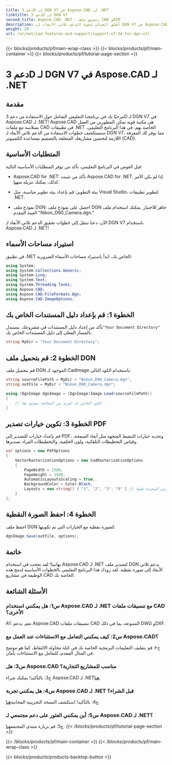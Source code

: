```yaml
---
title: دعم 3D لـ DGN V7 في Aspose.CAD لـ .NET
linktitle: دعم 3D لـ DGN V7
second_title: Aspose.CAD .NET - تنسيق ملف CAD وBIM
description: أطلق العنان لقوة الدعم ثلاثي الأبعاد لـ DGN V7 في Aspose.CAD لـ .NET. اتبع البرنامج التعليمي خطوة بخطوة.
weight: 20
url: /ar/net/cad-features-and-support/support-of-3d-for-dgn-v7/
---
```


{{< blocks/products/pf/main-wrap-class >}}
{{< blocks/products/pf/main-container >}}
{{< blocks/products/pf/tutorial-page-section >}}

# دعم 3D لـ DGN V7 في Aspose.CAD لـ .NET

## مقدمة

مرحبًا بك في برنامجنا التعليمي الشامل حول الاستفادة من دعم 3D لـ DGN V7 في Aspose.CAD لـ .NET! Aspose.CAD هي مكتبة قوية تمكن المطورين من العمل بسلاسة مع ملفات CAD في تطبيقات .NET الخاصة بهم. في هذا البرنامج التعليمي، سنستكشف خطوات الاستفادة من الدعم ثلاثي الأبعاد لـ DGN V7، مما يوفر لك المعرفة اللازمة لتحسين مشاريعك المتعلقة بالتصميم بمساعدة الكمبيوتر (CAD).

## المتطلبات الأساسية

قبل الغوص في البرنامج التعليمي، تأكد من توفر المتطلبات الأساسية التالية:

-  Aspose.CAD for .NET: تأكد من تثبيت Aspose.CAD for .NET. إذا لم يكن الأمر كذلك، يمكنك تنزيله من[هنا](https://releases.aspose.com/cad/net/).

- بيئة التطوير: قم بإعداد بيئة تطوير مناسبة، مثل Visual Studio، لتطوير تطبيقات .NET.

- نموذج ملف DGN: احصل على نموذج ملف DGN جاهز للاختبار. يمكنك استخدام ملف العينة المقدم "Nikon_D90_Camera.dgn."

الآن، دعنا ننتقل إلى خطوات تحقيق الدعم ثلاثي الأبعاد لـ DGN V7 باستخدام Aspose.CAD لـ .NET!

## استيراد مساحات الأسماء

في تطبيق .NET الخاص بك، ابدأ باستيراد مساحات الأسماء الضرورية:

```csharp
using System;
using System.Collections.Generic;
using System.Linq;
using System.Text;
using System.Threading.Tasks;
using Aspose.CAD;
using Aspose.CAD.FileFormats.Dgn;
using Aspose.CAD.ImageOptions;
```

## الخطوة 1: قم بإعداد دليل المستندات الخاص بك

 تأكد من إعداد دليل المستندات في مشروعك. يستبدل`"Your Document Directory"` بالمسار الفعلي إلى دليل المستندات الخاص بك.

```csharp
string MyDir = "Your Document Directory";
```

## الخطوة 2: قم بتحميل ملف DGN

قم بتحميل ملف DGN الموجود كـ CadImage باستخدام الكود التالي:

```csharp
string sourceFilePath = MyDir + "Nikon_D90_Camera.dgn";
string outFile = MyDir + "Nikon_D90_Camera.dgn";

using (DgnImage dgnImage = (DgnImage)Image.Load(sourceFilePath))
{
    // الكود الخاص بك لمزيد من المعالجة موجود هنا
}
```

## الخطوة 3: تكوين خيارات تصدير PDF

قم بإعداد خيارات للتصدير إلى PDF، وتحديد خيارات التنقيط المتجهة مثل أبعاد الصفحة، وقياس التخطيطات التلقائية، ولون الخلفية، والتخطيطات المراد تصديرها.

```csharp
var options = new PdfOptions
{
    VectorRasterizationOptions = new CadRasterizationOptions
    {
        PageWidth = 1500,
        PageHeight = 1500,
        AutomaticLayoutsScaling = true,
        BackgroundColor = Color.Black,
        Layouts = new string[] { "1", "2", "3", "9" } // تصدير طرق العرض المحددة فقط
    }
};
```

## الخطوة 4: احفظ الصورة النقطية

احفظ ملف DGN كصورة نقطية مع الخيارات التي تم تكوينها.

```csharp
dgnImage.Save(outFile, options);
```

## خاتمة

تهانينا! لقد نجحت في استخدام Aspose.CAD لـ .NET لتصدير ملف DGN بدعم ثلاثي الأبعاد إلى صورة نقطية. لقد زودك هذا البرنامج التعليمي بالخطوات الأساسية لدمج هذه الوظيفة في مشاريع CAD الخاصة بك.

## الأسئلة الشائعة

### س1: هل يمكنني استخدام Aspose.CAD لـ .NET مع تنسيقات ملفات CAD الأخرى؟

A1: نعم، يدعم Aspose.CAD تنسيقات ملفات CAD المتنوعة، بما في ذلك DWG وDXF.

### س2: كيف يمكنني التعامل مع الاستثناءات عند العمل مع Aspose.CAD؟

ج٢: قم بتغليف التعليمات البرمجية الخاصة بك في كتلة محاولة الالتقاط، كما هو موضح في المثال المقدم، للتعامل مع الاستثناءات بأمان.

### س3: هل Aspose.CAD مناسب للمشاريع التجارية؟

 ج3: بالتأكيد! يمكنك شراء Aspose.CAD لـ .NET[هنا](https://purchase.aspose.com/buy).

### س4: هل يمكنني تجربة Aspose.CAD لـ .NET قبل الشراء؟

ج4: بالتأكيد! استكشف النسخة التجريبية المجانية[هنا](https://releases.aspose.com/).

### س5: أين يمكنني العثور على دعم مجتمعي لـ Aspose.CAD لـ .NET؟

 ج5: قم بزيارة منتدى المجتمع[هنا](https://forum.aspose.com/c/cad/19).
{{< /blocks/products/pf/tutorial-page-section >}}

{{< /blocks/products/pf/main-container >}}
{{< /blocks/products/pf/main-wrap-class >}}

{{< blocks/products/products-backtop-button >}}
